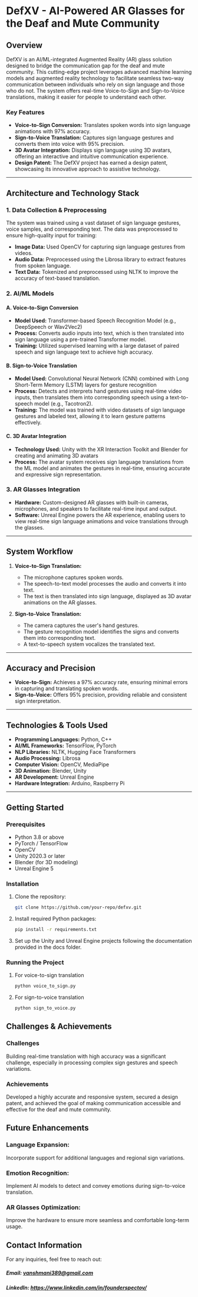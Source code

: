 # DefXV - AI-Powered AR Glasses for the Deaf and Mute Community

## Overview
DefXV is an AI/ML-integrated Augmented Reality (AR) glass solution designed to bridge the communication gap for the deaf and mute community. This cutting-edge project leverages advanced machine learning models and augmented reality technology to facilitate seamless two-way communication between individuals who rely on sign language and those who do not. The system offers real-time Voice-to-Sign and Sign-to-Voice translations, making it easier for people to understand each other.

### Key Features
- **Voice-to-Sign Conversion:** Translates spoken words into sign language animations with 97% accuracy.
- **Sign-to-Voice Translation:** Captures sign language gestures and converts them into voice with 95% precision.
- **3D Avatar Integration:** Displays sign language using 3D avatars, offering an interactive and intuitive communication experience.
- **Design Patent:** The DefXV project has earned a design patent, showcasing its innovative approach to assistive technology.

---

## Architecture and Technology Stack

### 1. Data Collection & Preprocessing
The system was trained using a vast dataset of sign language gestures, voice samples, and corresponding text. The data was preprocessed to ensure high-quality input for training:
- **Image Data:** Used OpenCV for capturing sign language gestures from videos.
- **Audio Data:** Preprocessed using the Librosa library to extract features from spoken language.
- **Text Data:** Tokenized and preprocessed using NLTK to improve the accuracy of text-based translation.

### 2. AI/ML Models

#### A. Voice-to-Sign Conversion
- **Model Used:** Transformer-based Speech Recognition Model (e.g., DeepSpeech or Wav2Vec2)
- **Process:** Converts audio inputs into text, which is then translated into sign language using a pre-trained Transformer model.
- **Training:** Utilized supervised learning with a large dataset of paired speech and sign language text to achieve high accuracy.

#### B. Sign-to-Voice Translation
- **Model Used:** Convolutional Neural Network (CNN) combined with Long Short-Term Memory (LSTM) layers for gesture recognition
- **Process:** Detects and interprets hand gestures using real-time video inputs, then translates them into corresponding speech using a text-to-speech model (e.g., Tacotron2).
- **Training:** The model was trained with video datasets of sign language gestures and labeled text, allowing it to learn gesture patterns effectively.

#### C. 3D Avatar Integration
- **Technology Used:** Unity with the XR Interaction Toolkit and Blender for creating and animating 3D avatars
- **Process:** The avatar system receives sign language translations from the ML model and animates the gestures in real-time, ensuring accurate and expressive sign representation.

### 3. AR Glasses Integration
- **Hardware:** Custom-designed AR glasses with built-in cameras, microphones, and speakers to facilitate real-time input and output.
- **Software:** Unreal Engine powers the AR experience, enabling users to view real-time sign language animations and voice translations through the glasses.

---

## System Workflow

1. **Voice-to-Sign Translation:**
   - The microphone captures spoken words.
   - The speech-to-text model processes the audio and converts it into text.
   - The text is then translated into sign language, displayed as 3D avatar animations on the AR glasses.

2. **Sign-to-Voice Translation:**
   - The camera captures the user's hand gestures.
   - The gesture recognition model identifies the signs and converts them into corresponding text.
   - A text-to-speech system vocalizes the translated text.

---

## Accuracy and Precision
- **Voice-to-Sign:** Achieves a 97% accuracy rate, ensuring minimal errors in capturing and translating spoken words.
- **Sign-to-Voice:** Offers 95% precision, providing reliable and consistent sign interpretation.

---

## Technologies & Tools Used
- **Programming Languages:** Python, C++
- **AI/ML Frameworks:** TensorFlow, PyTorch
- **NLP Libraries:** NLTK, Hugging Face Transformers
- **Audio Processing:** Librosa
- **Computer Vision:** OpenCV, MediaPipe
- **3D Animation:** Blender, Unity
- **AR Development:** Unreal Engine
- **Hardware Integration:** Arduino, Raspberry Pi

---

## Getting Started

### Prerequisites
- Python 3.8 or above
- PyTorch / TensorFlow
- OpenCV
- Unity 2020.3 or later
- Blender (for 3D modeling)
- Unreal Engine 5

### Installation
1. Clone the repository:
   ```bash
   git clone https://github.com/your-repo/defxv.git
2. Install required Python packages:
   ```bash
   pip install -r requirements.txt
3. Set up the Unity and Unreal Engine projects following the documentation provided in the docs folder.

### Running the Project

1. For voice-to-sign translation
   ```bash
   python voice_to_sign.py

3. For sign-to-voice translation
   ```bash
   python sign_to_voice.py
   
## Challenges & Achievements
### Challenges
Building real-time translation with high accuracy was a significant challenge, especially in processing complex sign gestures and speech variations.

### Achievements
Developed a highly accurate and responsive system, secured a design patent, and achieved the goal of making communication accessible and effective for the deaf and mute community.

## Future Enhancements
### Language Expansion: 
Incorporate support for additional languages and regional sign variations.
### Emotion Recognition:
Implement AI models to detect and convey emotions during sign-to-voice translation.
### AR Glasses Optimization: 
Improve the hardware to ensure more seamless and comfortable long-term usage.

## Contact Information
For any inquiries, feel free to reach out:

##### Email: vanshmani389@gmail.com
##### LinkedIn: https://www.linkedin.com/in/founderspectov/


